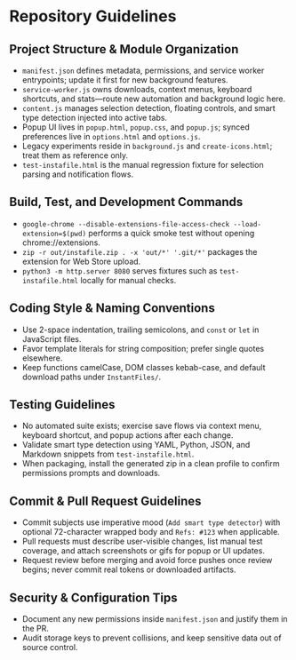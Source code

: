 # Repository Guidelines

## Project Structure & Module Organization
- `manifest.json` defines metadata, permissions, and service worker entrypoints; update it first for new background features.
- `service-worker.js` owns downloads, context menus, keyboard shortcuts, and stats—route new automation and background logic here.
- `content.js` manages selection detection, floating controls, and smart type detection injected into active tabs.
- Popup UI lives in `popup.html`, `popup.css`, and `popup.js`; synced preferences live in `options.html` and `options.js`.
- Legacy experiments reside in `background.js` and `create-icons.html`; treat them as reference only.
- `test-instafile.html` is the manual regression fixture for selection parsing and notification flows.

## Build, Test, and Development Commands
- `google-chrome --disable-extensions-file-access-check --load-extension=$(pwd)` performs a quick smoke test without opening chrome://extensions.
- `zip -r out/instafile.zip . -x 'out/*' '.git/*'` packages the extension for Web Store upload.
- `python3 -m http.server 8080` serves fixtures such as `test-instafile.html` locally for manual checks.

## Coding Style & Naming Conventions
- Use 2-space indentation, trailing semicolons, and `const` or `let` in JavaScript files.
- Favor template literals for string composition; prefer single quotes elsewhere.
- Keep functions camelCase, DOM classes kebab-case, and default download paths under `InstantFiles/`.

## Testing Guidelines
- No automated suite exists; exercise save flows via context menu, keyboard shortcut, and popup actions after each change.
- Validate smart type detection using YAML, Python, JSON, and Markdown snippets from `test-instafile.html`.
- When packaging, install the generated zip in a clean profile to confirm permissions prompts and downloads.

## Commit & Pull Request Guidelines
- Commit subjects use imperative mood (`Add smart type detector`) with optional 72-character wrapped body and `Refs: #123` when applicable.
- Pull requests must describe user-visible changes, list manual test coverage, and attach screenshots or gifs for popup or UI updates.
- Request review before merging and avoid force pushes once review begins; never commit real tokens or downloaded artifacts.

## Security & Configuration Tips
- Document any new permissions inside `manifest.json` and justify them in the PR.
- Audit storage keys to prevent collisions, and keep sensitive data out of source control.
